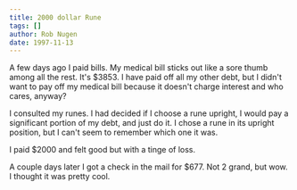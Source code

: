 ```yaml
---
title: 2000 dollar Rune
tags: []
author: Rob Nugen
date: 1997-11-13
---
```


<p>
A few days ago I paid bills. My medical bill sticks out like a sore thumb among all the rest.  It's $3853.  I have paid off all my other debt, but I didn't want to pay off my medical bill because it doesn't charge interest and who cares, anyway?
<p>
I consulted my runes.  I had decided if I choose a rune upright, I would pay a significant portion of my debt, and just do it. I chose a rune in its upright position, but I can't seem to remember which one it was.  
<p>
I paid $2000 and felt good but with a tinge of loss.
<p>
A couple days later I got a check in the mail for $677.  Not 2 grand, but wow.  I thought it was pretty cool.
<p>
